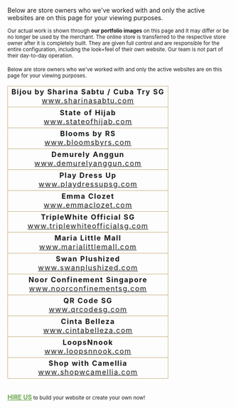 Below are store owners who we've worked with and only the active websites are on this page for your viewing purposes.

<p><small>Our actual work is shown through <strong>our portfolio images</strong> on this page and it may differ or be no longer be used by the merchant. The online store is transferred to the respective store owner after it is completely built. They are given full control and are responsible for the entire configuration, including the look+feel of their own website. Our team is not part of their day-to-day operation.</small><br><br><small>Below are store owners who we've worked with and only the active websites are on this page for your viewing purposes.</small></p>

<table width="100%"> <tbody> <tr> <td style="border: 1px solid #c7ac7f; text-align: center; letter-spacing: 1.5px;"> <b>Bijou by Sharina Sabtu / Cuba Try SG</b><br><a href="https://sharinasabtu.com/" target="_blank">www.sharinasabtu.com</a> </td> </tr> <tr> <td style="border: 1px solid #c7ac7f; text-align: center; letter-spacing: 1.5px;"> <b>State of Hijab</b><br><a href="https://stateofhijab.com/" target="_blank">www.stateofhijab.com</a> </td> </tr> <tr> <td style="border: 1px solid #c7ac7f; text-align: center; letter-spacing: 1.5px;"> <b>Blooms by RS</b><br><a href="https://bloomsbyrs.com" target="_blank">www.bloomsbyrs.com </a> </td> </tr> <tr> <td style="border: 1px solid #c7ac7f; text-align: center; letter-spacing: 1.5px;"> <b>Demurely Anggun</b><br><a href="https://demurelyanggun.com" target="_blank">www.demurelyanggun.com </a> </td> </tr> <tr> <td style="border: 1px solid #c7ac7f; text-align: center; letter-spacing: 1.5px;"> <b>Play Dress Up</b><br><a href="https://playdressupsg.com" target="_blank">www.playdressupsg.com </a> </td> </tr> <tr> <td style="border: 1px solid #c7ac7f; text-align: center; letter-spacing: 1.5px;"> <b>Emma Clozet</b><br><a href="https://emmaclozet.com/" target="_blank">www.emmaclozet.com </a> </td> </tr> <tr> <td style="border: 1px solid #c7ac7f; text-align: center; letter-spacing: 1.5px;"> <b>TripleWhite Official SG</b><br><a href="https://www.triplewhiteofficialsg.com/" target="_blank">www.triplewhiteofficialsg.com</a> </td> </tr> <tr> <td style="border: 1px solid #c7ac7f; text-align: center; letter-spacing: 1.5px;"> <b>Maria Little Mall</b><br><a href="https://marialittlemall.com/" target="_blank">www.marialittlemall.com </a> </td> </tr> <tr> <td style="border: 1px solid #c7ac7f; text-align: center; letter-spacing: 1.5px;"> <b>Swan Plushized</b><br><a href="https://swanplushized.com" target="_blank">www.swanplushized.com </a> </td> </tr> <tr> <td style="border: 1px solid #c7ac7f; text-align: center; letter-spacing: 1.5px;"> <b>Noor Confinement Singapore</b><br><a href="https://noorconfinementsg.com" target="_blank">www.noorconfinementsg.com </a> </td> </tr> <tr> <td style="border: 1px solid #c7ac7f; text-align: center; letter-spacing: 1.5px;"> <b>QR Code SG</b><br><a href="https://qrcodesg.com/" target="_blank">www.qrcodesg.com </a> </td> </tr> <tr> <td style="border: 1px solid #c7ac7f; text-align: center; letter-spacing: 1.5px;"> <b>Cinta Belleza</b><br><a href="https://cintabelleza.com/" target="_blank">www.cintabelleza.com </a> </td> </tr> <tr> <td style="border: 1px solid #c7ac7f; text-align: center; letter-spacing: 1.5px;"> <b>LoopsNnook</b><br><a href="https://loopsnnook.com/" target="_blank">www.loopsnnook.com </a> </td> </tr> <tr> <td style="border: 1px solid #c7ac7f; text-align: center; letter-spacing: 1.5px;"> <b>Shop with Camellia<br></b><a href="https://www.shopwcamellia.com/" target="_blank">www.shopwcamellia.com</a> </td> </tr> </tbody> </table>


<br><strong><span style="color: #6aa84f;"><a href="https://sunnahosstore-id.com/pages/e-aidter" style="color: #6aa84f;" target="_blank">HIRE US</a></span> </strong><small>to build your website or create your own now!<br><br></small>

